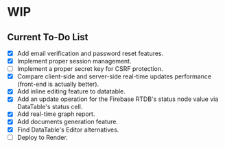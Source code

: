# WIP
## Current To-Do List
- [X] Add email verification and password reset features.
- [X] Implement proper session management.
- [ ] Implement a proper secret key for CSRF protection.
- [X] Compare client-side and server-side real-time updates performance (front-end is actually better).
- [X] Add inline editing feature to datatable.
- [x] Add an update operation for the Firebase RTDB's status node value via DataTable's status cell.
- [x] Add real-time graph report.
- [x] Add documents generation feature.
- [x] Find DataTable's Editor alternatives.
- [ ] Deploy to Render.
